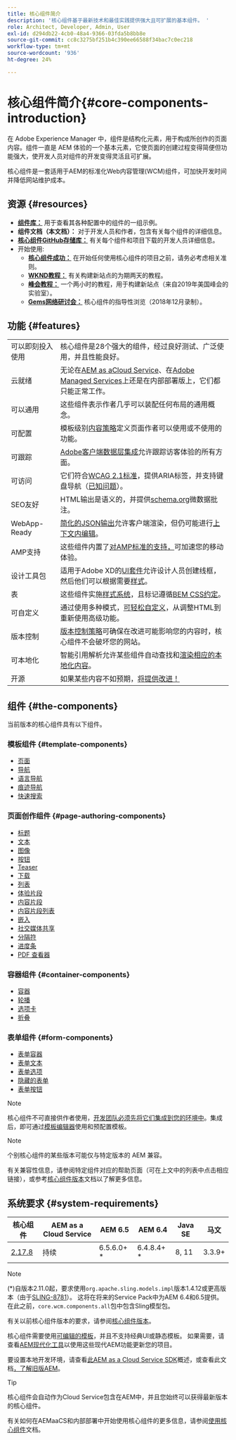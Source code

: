```yaml
---
title: 核心组件简介
description: '核心组件基于最新技术和最佳实践提供强大且可扩展的基本组件。 '
role: Architect, Developer, Admin, User
exl-id: d294db22-4cb0-48a4-9366-03fda5b8bb8e
source-git-commit: cc8c3275bf251b4c390ee66588f34bac7c0ec218
workflow-type: tm+mt
source-wordcount: '936'
ht-degree: 24%

---
```


# 核心组件简介{#core-components-introduction}

在 Adobe Experience Manager 中，组件是结构化元素，用于构成所创作的页面内容。组件一直是 AEM 体验的一个基本元素，它使页面的创建过程变得简便但功能强大，使开发人员对组件的开发变得灵活且可扩展。

核心组件是一套适用于AEM的标准化Web内容管理(WCM)组件，可加快开发时间并降低网站维护成本。

## 资源 {#resources}

* **[组件库：](https://www.adobe.com/go/aem_cmp_library)** 用于查看其各种配置中的组件的一组示例。
* **组件文档（本文档）：** 对于开发人员和作者，包含有关每个组件的详细信息。
* **[核心组件GitHub存储库：](https://github.com/adobe/aem-core-wcm-components)** 有关每个组件和项目下载的开发人员详细信息。
* 开始使用:
   * **[核心组件成功：](/help/developing/success.md)** 在开始任何使用核心组件的项目之前，请务必考虑相关准则。
   * **[WKND教程：](https://docs.adobe.com/content/help/en/experience-manager-learn/getting-started-wknd-tutorial-develop/overview.html)** 有关构建新站点的为期两天的教程。
   * **[峰会教程：](https://expleague.azureedge.net/labs/L767/index.html)** 一个两小时的教程，用于构建新站点（来自2019年美国峰会的实验室）。
   * **[Gems网络研讨会：](https://helpx.adobe.com/cn/experience-manager/kt/eseminars/gems/AEM-Core-Components.html)** 核心组件的指导性浏览（2018年12月录制）。

## 功能 {#features}

|  |  |
|---|---|
| 可以即刻投入使用 | 核心组件是28个强大的组件，经过良好测试、广泛使用，并且性能良好。 |
| 云就绪 | 无论在[AEM as aCloud Service](https://docs.adobe.com/content/help/en/experience-manager-cloud-service/landing/home.html)、在[Adobe Managed Services](https://github.com/adobe/aem-project-archetype/tree/master/src/main/archetype/dispatcher.ams)上还是在内部部署版上，它们都只能正常工作。 |
| 可以通用 | 这些组件表示作者几乎可以装配任何布局的通用概念。 |
| 可配置 | 模板级别[内容策略](https://docs.adobe.com/content/help/en/experience-manager-cloud-service/implementing/components-templates/templates.html#content-policies)定义页面作者可以使用或不使用的功能。 |
| 可跟踪 | [Adobe客户端数据层集成](/help/developing/data-layer/overview.md)允许跟踪访客体验的所有方面。 |
| 可访问 | 它们符合[WCAG 2.1标准](https://www.w3.org/TR/WCAG21/)，提供ARIA标签，并支持键盘导航（[已知问题](https://github.com/adobe/aem-core-wcm-components/issues?utf8=✓&amp;q=is%3Aissue+is%3Aopen+accessibility+in%3Atitle)）。 |
| SEO友好 | HTML输出是语义的，并提供[schema.org](https://schema.org)微数据批注。 |
| WebApp-Ready | [简化的JSON输出](https://docs.adobe.com/content/help/en/experience-manager-learn/foundation/development/develop-sling-model-exporter.html)允许客户端渲染，但仍可能进行[上下文内编辑](https://docs.adobe.com/content/help/en/experience-manager-learn/sites/spa-editor/spa-editor-framework-feature-video-use.html)。 |
| AMP支持 | 这些组件内置了[对AMP标准的支持，](/help/developing/amp.md)可加速您的移动体验。 |
| 设计工具包 | 适用于Adobe XD的[UI套件](https://experienceleague.adobe.com/docs/experience-manager-learn/assets/AEM-CoreComponents-UI-Kit.xd)允许设计人员创建线框，然后他们可以根据需要[样式](https://github.com/adobe/aem-guides-wknd/releases/download/aem-guides-wknd-0.0.2/AEM_UI-kit-WKND.xd)。 |
| 表 | 这些组件实施[样式系统](https://docs.adobe.com/content/help/en/experience-manager-cloud-service/implementing/components-templates/style-system.html)，且标记遵循[BEM CSS约定](http://getbem.com/)。 |
| 可自定义 | 通过使用多种模式，[可轻松自定义](developing/customizing.md)，从调整HTML到重新使用高级功能。 |
| 版本控制 | [版本控制策略](https://github.com/adobe/aem-core-wcm-components/wiki/Versioning-policies)可确保在改进可能影响您的内容时，核心组件不会破坏您的网站。 |
| 可本地化 | 智能引用解析允许某些组件自动查找和[渲染相应的本地化内容](get-started/localization.md)。 |
| 开源 | 如果某些内容不如预期，[将提供改进！](https://github.com/adobe/aem-core-wcm-components/blob/master/CONTRIBUTING.md) |

## 组件 {#the-components}

当前版本的核心组件具有以下组件。

### 模板组件 {#template-components}

* [页面](components/page.md)
* [导航](components/navigation.md)
* [语言导航](components/language-navigation.md)
* [痕迹导航](components/breadcrumb.md)
* [快速搜索](components/quick-search.md)

### 页面创作组件 {#page-authoring-components}

* [标题](components/title.md)
* [文本](components/text.md)
* [图像](components/image.md)
* [按钮](components/button.md)
* [Teaser](components/teaser.md)
* [下载](components/download.md)
* [列表](components/list.md)
* [体验片段](components/experience-fragment.md)
* [内容片段](components/content-fragment-component.md)
* [内容片段列表](components/content-fragment-list.md)
* [嵌入](components/embed.md)
* [社交媒体共享](components/sharing.md)
* [分隔符](components/separator.md)
* [进度条](components/progress-bar.md)
* [PDF 查看器](components/pdf-viewer.md)

### 容器组件 {#container-components}

* [容器](components/container.md)
* [轮播](components/carousel.md)
* [选项卡](components/tabs.md)
* [折叠](components/accordion.md)

### 表单组件 {#form-components}

* [表单容器](components/forms/form-container.md)
* [表单文本](components/forms/form-text.md)
* [表单选项](components/forms/form-options.md)
* [隐藏的表单](components/forms/form-hidden.md)
* [表单按钮](components/forms/form-button.md)

>[!NOTE]
>
>核心组件不可直接供作者使用，[开发团队必须先将它们集成到您的环境中](get-started/using.md)。集成后，即可通过[模板编辑器](https://docs.adobe.com/content/help/en/experience-manager-cloud-service/sites/authoring/features/templates.html)使用和预配置模板。

>[!NOTE]
>
>个别核心组件的某些版本可能仅与特定版本的 AEM 兼容。
>
>有关兼容性信息，请参阅特定组件对应的帮助页面（可在上文中的列表中点击相应链接），或参考[核心组件版本](versions.md)文档以了解更多信息。

## 系统要求 {#system-requirements}

| 核心组件 | AEM as a Cloud Service | AEM 6.5 | AEM 6.4 | Java SE | 马文 |
|---------|---------|---------|---------|---------|---------|
| [2.17.8](https://github.com/adobe/aem-core-wcm-components/releases/tag/core.wcm.components.reactor-2.17.8) | 持续 | 6.5.6.0+ * | 6.4.8.4+ * | 8, 11 | 3.3.9+ |

>[!NOTE]
>
>(*)自版本2.11.0起，要求使用`org.apache.sling.models.impl`版本1.4.12或更高版本（由于[SLING-8781](https://issues.apache.org/jira/browse/SLING-8781)）。 这将在将来的Service Pack中为AEM 6.4和6.5提供。 在此之前，`core.wcm.components.all`包中包含Sling模型包。

有关以前核心组件版本的要求，请参阅[核心组件版本](versions.md)。

核心组件需要使用[可编辑的模板](https://docs.adobe.com/content/help/en/experience-manager-learn/sites/page-authoring/template-editor-feature-video-use.html)，并且不支持经典UI或静态模板。 如果需要，请查看[AEM现代化工具](https://opensource.adobe.com/aem-modernize-tools/pages/tools.html)以使用这些现代AEM功能更新您的项目。

要设置本地开发环境，请查看[此AEM as a Cloud Service SDK](https://docs.adobe.com/content/help/en/experience-manager-learn/cloud-service/local-development-environment-set-up/overview.html)概述，或查看此文档[，了解旧版AEM](https://docs.adobe.com/content/help/en/experience-manager-learn/foundation/development/set-up-a-local-aem-development-environment.html)。

>[!TIP]
>
>核心组件会自动作为Cloud Service包含在AEM中，并且您始终可以获得最新版本的核心组件。
>
>有关如何在AEMaaCS和内部部署中开始使用核心组件的更多信息，请参阅[使用核心组件](/help/get-started/using.md)文档。
